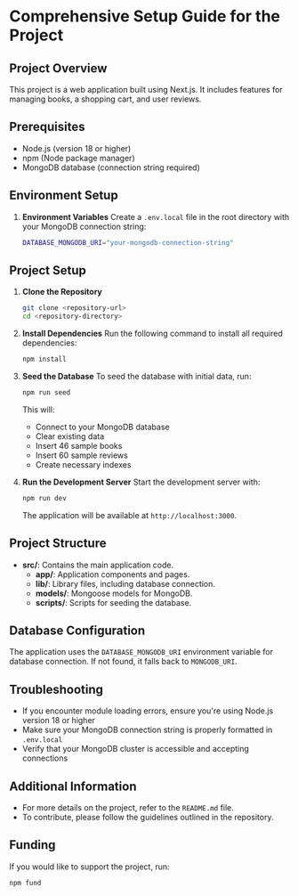 # Comprehensive Setup Guide for the Project

## Project Overview
This project is a web application built using Next.js. It includes features for managing books, a shopping cart, and user reviews.

## Prerequisites
- Node.js (version 18 or higher)
- npm (Node package manager)
- MongoDB database (connection string required)

## Environment Setup
1. **Environment Variables**
   Create a `.env.local` file in the root directory with your MongoDB connection string:
   ```bash
   DATABASE_MONGODB_URI="your-mongodb-connection-string"
   ```

## Project Setup
1. **Clone the Repository**
   ```bash
   git clone <repository-url>
   cd <repository-directory>
   ```

2. **Install Dependencies**
   Run the following command to install all required dependencies:
   ```bash
   npm install
   ```

3. **Seed the Database**
   To seed the database with initial data, run:
   ```bash
   npm run seed
   ```
   This will:
   - Connect to your MongoDB database
   - Clear existing data
   - Insert 46 sample books
   - Insert 60 sample reviews
   - Create necessary indexes

4. **Run the Development Server**
   Start the development server with:
   ```bash
   npm run dev
   ```
   The application will be available at `http://localhost:3000`.

## Project Structure
- **src/**: Contains the main application code.
  - **app/**: Application components and pages.
  - **lib/**: Library files, including database connection.
  - **models/**: Mongoose models for MongoDB.
  - **scripts/**: Scripts for seeding the database.

## Database Configuration
The application uses the `DATABASE_MONGODB_URI` environment variable for database connection. If not found, it falls back to `MONGODB_URI`.

## Troubleshooting
- If you encounter module loading errors, ensure you're using Node.js version 18 or higher
- Make sure your MongoDB connection string is properly formatted in `.env.local`
- Verify that your MongoDB cluster is accessible and accepting connections

## Additional Information
- For more details on the project, refer to the `README.md` file.
- To contribute, please follow the guidelines outlined in the repository.

## Funding
If you would like to support the project, run:
```bash
npm fund
```